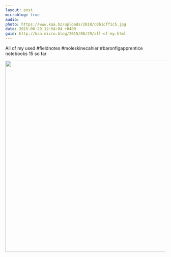 ```yaml
---
layout: post
microblog: true
audio: 
photo: https://www.kaa.bz/uploads/2018/c0b1cff1c5.jpg
date: 2015-06-29 12:54:04 +0400
guid: http://kaa.micro.blog/2015/06/29/all-of-my.html
---
```

All of my used #fieldnotes  #moleskinecahier #baronfigapprentice notebooks 15 so far

<img src="https://www.kaa.bz/uploads/2018/c0b1cff1c5.jpg" width="600" height="600" />
